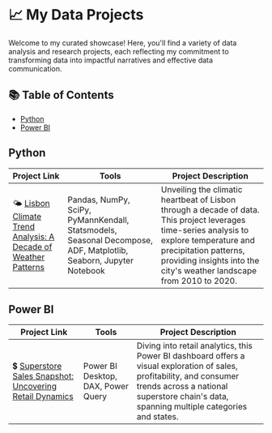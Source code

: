 # 📈 My Data Projects
Welcome to my curated showcase! Here, you'll find a variety of data analysis and research projects, each reflecting my commitment to transforming data into impactful narratives and effective data communication. 

## 📚 Table of Contents
- [Python](#python)
- [Power BI](#power-bi)

## Python
| Project Link | Tools | Project Description |
|--------------|-------|---------------------|
| 🌤 [Lisbon Climate Trend Analysis: A Decade of Weather Patterns](https://github.com/Sarah7x/Lisbon-Climate-Trend-Analysis) | Pandas, NumPy, SciPy, PyMannKendall, Statsmodels, Seasonal Decompose, ADF, Matplotlib, Seaborn, Jupyter Notebook | Unveiling the climatic heartbeat of Lisbon through a decade of data. This project leverages time-series analysis to explore temperature and precipitation patterns, providing insights into the city's weather landscape from 2010 to 2020. | 

## Power BI
| Project Link | Tools | Project Description |
|--------------|-------|---------------------|
| 💲 [Superstore Sales Snapshot: Uncovering Retail Dynamics](https://github.com/Sarah7x/Superstore-Sales-Snapshot) | Power BI Desktop, DAX, Power Query | Diving into retail analytics, this Power BI dashboard offers a visual exploration of sales, profitability, and consumer trends across a national superstore chain's data, spanning multiple categories and states. | 
